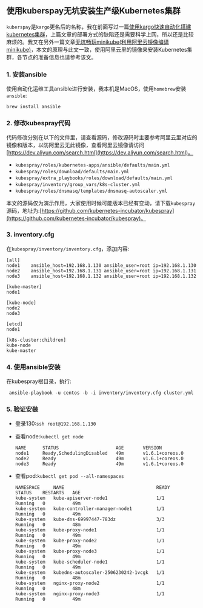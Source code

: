 ## 使用kuberspay无坑安装生产级Kubernetes集群

`kuberspay`是`kargo`更名后的名称，我在前面写过一篇[使用kargo快速自动化搭建kubernetes集群](http://www.wisely.top/2017/05/16/kargo-ansible-kubernetes/)，上篇文章的部署方式的缺陷还是需要科学上网，所以还是比较麻烦的。我又在另外一篇文章[无坑畅玩minikube(利用阿里云镜像编译minikube)](http://www.wisely.top/2017/06/27/no-problems-minikube/)，本文的原理与此文一致，使用阿里云里的镜像来安装Kubernetes集群，各节点的准备信息也请参考该文。

### 1. 安装ansible

使用自动化运维工具ansible进行安装，我本机是MacOS，使用`homebrew`安装`ansible`:

```shell
brew install ansible

```

### 2. 修改kubespray代码

代码修改分别在以下的文件里，请查看源码，修改源码时主要参考阿里云里对应的镜像和版本，以防阿里云无此镜像，查看阿里云镜像请访问[https://dev.aliyun.com/search.html](https://dev.aliyun.com/search.html)。
- `kubespray/roles/kubernetes-apps/ansible/defaults/main.yml`
- `kubespray/roles/download/defaults/main.yml`
- `kubespray/extra_playbooks/roles/download/defaults/main.yml`
- `kubespray/inventory/group_vars/k8s-cluster.yml`
- `kubespray/roles/dnsmasq/templates/dnsmasq-autoscaler.yml`

本文的源码仅为演示作用，大家使用时候可能版本已经有变动，请下载`kubespray`源码，地址为:[https://github.com/kubernetes-incubator/kubespray](https://github.com/kubernetes-incubator/kubespray)。

### 3. inventory.cfg
在`kubespray/inventory/inventory.cfg`，添加内容:
```
[all]
node1    ansible_host=192.168.1.130 ansible_user=root ip=192.168.1.130
node2    ansible_host=192.168.1.131 ansible_user=root ip=192.168.1.131
node3    ansible_host=192.168.1.132 ansible_user=root ip=192.168.1.132

[kube-master]
node1

[kube-node]
node2
node3

[etcd]
node1

[k8s-cluster:children]
kube-node
kube-master

```
### 4. 使用ansible安装

在kubespray根目录，执行:
```shell
 ansible-playbook -u centos -b -i inventory/inventory.cfg cluster.yml
```

### 5. 验证安装

- 登录130:`ssh root@192.168.1.130`
- 查看node:`kubectl get node`
    ```shell
    NAME      STATUS                     AGE       VERSION
    node1     Ready,SchedulingDisabled   49m       v1.6.1+coreos.0
    node2     Ready                      49m       v1.6.1+coreos.0
    node3     Ready                      49m       v1.6.1+coreos.0
    
    ```
- 查看pod:`kubectl get pod --all-namespaces`

    ```shell
    NAMESPACE     NAME                                  READY     STATUS    RESTARTS   AGE
    kube-system   kube-apiserver-node1                  1/1       Running   0          49m
    kube-system   kube-controller-manager-node1         1/1       Running   0          49m
    kube-system   kube-dns-69997447-783dz               3/3       Running   0          48m
    kube-system   kube-proxy-node1                      1/1       Running   0          49m
    kube-system   kube-proxy-node2                      1/1       Running   0          49m
    kube-system   kube-proxy-node3                      1/1       Running   0          49m
    kube-system   kube-scheduler-node1                  1/1       Running   0          49m
    kube-system   kubedns-autoscaler-2506230242-1vcgk   1/1       Running   0          48m
    kube-system   nginx-proxy-node2                     1/1       Running   0          48m
    kube-system   nginx-proxy-node3                     1/1       Running   0          49m
    ```